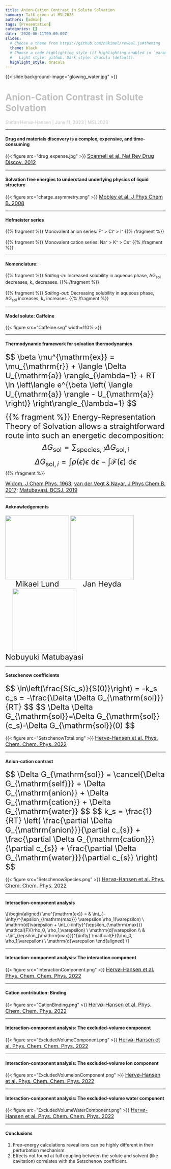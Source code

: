 ```yaml
---
title: Anion-Cation Contrast in Solute Solvation
summary: Talk given at MSL2023
authors: [admin]
tags: [Presentation]
categories: []
date: '2020-06-11T09:00:00Z'
slides:
  # Choose a theme from https://github.com/hakimel/reveal.js#theming
  theme: black
  # Choose a code highlighting style (if highlighting enabled in `params.toml`)
  #   Light style: github. Dark style: dracula (default).
  highlight_style: dracula
---
```


{{< slide background-image="glowing_water.jpg" >}}
# <span style="color:silver">Anion-Cation Contrast in Solute Solvation</span>
<span style="color:silver">Stefan Hervø-Hansen | June 11, 2023 | MSL2023</span>

---

#### Drug and materials discovery is a complex, expensive, and time-consuming

{{< figure src="drug_expense.jpg" >}} 
<font size="3"> [Scannell et al. Nat Rev Drug Discov. 2012](https://doi.org/10.1038/nrd3681) </font>

---

#### Solvation free energies to understand underlying physics of liquid structure

{{< figure src="charge_asymmetry.png" >}}
<font size="3"> [Mobley et al. J Phys Chem B. 2008](https://doi.org/10.1021/jp709958f) </font>

---

#### Hofmeister series

{{% fragment %}} Monovalent anion series: F⁻ > Cl⁻ > I⁻ {{% /fragment %}}
<br><br>
{{% fragment %}} Monovalent cation series: Na⁺ > K⁺ > Cs⁺ {{% /fragment %}}

---

#### Nomenclature:

{{% fragment %}} *Salting-in*: Increased solubility in aqueous phase, ΔG<sub>sol</sub> decreases, kₛ decreases. {{% /fragment %}}
<br><br>
{{% fragment %}} *Salting-out*: Decreasing solubility in aqueous phase, ΔG<sub>sol</sub> increases, kₛ increases. {{% /fragment %}}

---

#### Model solute: Caffeine

{{< figure src="Caffeine.svg" width=110% >}}

---

#### Thermodynamic framework for solvation thermodynamics
<font size="5">
$$
\beta \mu^{\mathrm{ex}} = \mu_{\mathrm{r}} + \langle \Delta U_{\mathrm{a}} \rangle_{\lambda=1} + RT \ln \left\langle e^{\beta \left( \langle U_{\mathrm{a}} \rangle - U_{\mathrm{a}} \right)} \right\rangle_{\lambda=1}
$$

{{% fragment %}}
Energy-Representation Theory of Solvation allows a straightforward route into such an energetic decomposition:
$$
\Delta G_{\mathrm{sol}} = \sum_{\mathrm{species},\ i} \Delta G_{\mathrm{sol}, i}
$$
$$
\Delta G_{\mathrm{sol},i}=\int \rho(\epsilon) \epsilon \ \mathrm{d}\epsilon - \int \mathcal{F}(\epsilon) \ \mathrm{d}\epsilon
$$
</font>
{{% /fragment %}}

<font size="3"> [Widom, J Chem Phys. 1963](https://doi.org/10.1063/1.1734110); [van der Vegt & Nayar, J Phys Chem B. 2017](https://doi.org/10.1021/acs.jpcb.7b06453); [Matubayasi, BCSJ. 2019](https://doi.org/10.1246/bcsj.20190246) </font>

---

#### Acknowledgements

<style>
    .image-wrapper{
        display: inline-block;
        text-align: center;
    }
</style>

<div class="image-wrapper">
        <img width="200" src="https://images.squarespace-cdn.com/content/v1/57a45f33c534a5832b558f0f/1511267602299-O2HBB5C9AF0TM8WDFNK1/mikael_lund_500x500.png?format=750w">
        <figcaption><font size="5">Mikael Lund</font></figcaption>
</div>
<div class="image-wrapper">
        <img width="200" src="https://janheyda.files.wordpress.com/2014/02/heyda-photo.jpg">
        <figcaption><font size="5">Jan Heyda</font></figcaption>
</div>
<div class="image-wrapper"> 
        <img width="200" src="https://pubs.rsc.org/image/article/2017/CP/c7cp02132a/c7cp02132a-p2_hi-res.gif">
        <figcaption><font size="5">Nobuyuki Matubayasi</font></figcaption>
</div>

---

#### Setschenow coefficients
<font size="5">
$$
\ln\left(\frac{S(c_s)}{S(0)}\right) = -k_s c_s = -\frac{\Delta \Delta G_{\mathrm{sol}}}{RT}
$$
$$
\Delta \Delta G_{\mathrm{sol}}=\Delta G_{\mathrm{sol}}(c_s)-\Delta G_{\mathrm{sol}}(0)
$$
</font>

{{< figure src="SetschenowTotal.png" >}}
<font size="3"> [Hervø-Hansen et al. Phys. Chem. Chem. Phys. 2022](https://doi.org/10.1039/D1CP04129K) </font>

---

#### Anion-cation contrast

<font size="5">
$$
\Delta G_{\mathrm{sol}} = \cancel{\Delta G_{\mathrm{self}}} + \Delta G_{\mathrm{anion}} + \Delta G_{\mathrm{cation}} + \Delta G_{\mathrm{water}}
$$
$$
k_s = \frac{1}{RT} \left( \frac{\partial \Delta G_{\mathrm{anion}}}{\partial c_{s}} + \frac{\partial \Delta G_{\mathrm{cation}}}{\partial c_{s}} + \frac{\partial \Delta G_{\mathrm{water}}}{\partial c_{s}} \right)
$$
</font>

{{< figure src="SetschenowSpecies.png" >}}
<font size="3"> [Hervø-Hansen et al. Phys. Chem. Chem. Phys. 2022](https://doi.org/10.1039/D1CP04129K) </font>

---

<section>
  <h4>Interaction-component analysis</h4>
  \[\begin{aligned}
  \mu^{\mathrm{ex}} = &amp; \int_{-\infty}^{\epsilon_{\mathrm{max}}} \varepsilon \rho_1(\varepsilon) \  \mathrm{d}\varepsilon + \int_{-\infty}^{\epsilon_{\mathrm{max}}} \mathcal{F}(\rho_0, \rho_1;\varepsilon) \  \mathrm{d}\varepsilon \\
  &amp; +\int_{\epsilon_{\mathrm{max}}}^{\infty} \mathcal{F}(\rho_0, \rho_1;\varepsilon) \  \mathrm{d}\varepsilon
  \end{aligned} \]
</section>

---

#### Interaction-component analysis: The interaction component

{{< figure src="InteractionComponent.png" >}}
<font size="3"> [Hervø-Hansen et al. Phys. Chem. Chem. Phys. 2022](https://doi.org/10.1039/D1CP04129K) </font>

---

#### Cation contribution: Binding

{{< figure src="CationBinding.png" >}}
<font size="3"> [Hervø-Hansen et al. Phys. Chem. Chem. Phys. 2022](https://doi.org/10.1039/D1CP04129K) </font>

---

#### Interaction-component analysis: The excluded-volume component

{{< figure src="ExcludedVolumeComponent.png" >}}
<font size="3"> [Hervø-Hansen et al. Phys. Chem. Chem. Phys. 2022](https://doi.org/10.1039/D1CP04129K) </font>

---

#### Interaction-component analysis: The excluded-volume ion component

{{< figure src="ExcludedVolumeIonComponent.png" >}}
<font size="3"> [Hervø-Hansen et al. Phys. Chem. Chem. Phys. 2022](https://doi.org/10.1039/D1CP04129K) </font>

---

#### Interaction-component analysis: The excluded-volume water component

{{< figure src="ExcludedVolumeWaterComponent.png" >}}
<font size="3"> [Hervø-Hansen et al. Phys. Chem. Chem. Phys. 2022](https://doi.org/10.1039/D1CP04129K) </font>

---

#### Conclusions
1. Free-energy calculations reveal ions can be highly different in their perturbation mechanism.
2. Effects not found at full coupling between the solute and solvent (like cavitation) correlates with the Setschenow coefficient.


